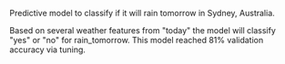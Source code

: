 Predictive model to classify if it will rain tomorrow in Sydney, Australia.  


Based on several weather features from "today" the model will classify "yes" or "no" for rain_tomorrow.  This model reached 81% validation accuracy via tuning.
